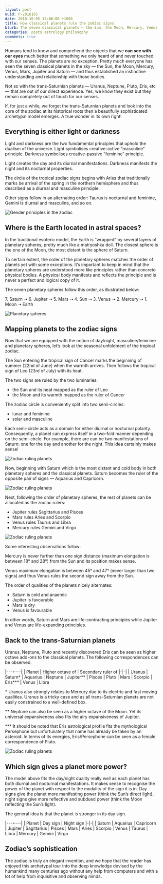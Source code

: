 ```yaml
---
layout: post
uuid: P-2018105
date: 2018-10-05 12:00:00 +1000
title: How classical planets rule the zodiac signs.
blurb: The seven classical planets — the Sun, the Moon, Mercury, Venus, Mars, Jupiter and Saturn — and their relationship to the signs of the zodiac present a surprisingly beautifully sophisticated model.
categories: posts astrology philosophy
comments: true
---
```


Humans tend to know and comprehend the objects that we **can see with our eyes** much better that something we only heard of and never touched with our senses. The planets are no exception. Pretty much everyone has seen the seven classical planets in the sky  — the Sun, the Moon, Mercury, Venus, Mars, Jupiter and Saturn — and thus established an instinctive understanding and relationship with those bodies.

Not so with the trans-Saturnian planets — Uranus, Neptune, Pluto, Eris, etc — that are out of our direct experience. Yes, we know they exist but they remain completely out of touch for our senses.

If, for just a while, we forget the trans-Saturnian planets and look into the core of the zodiac at its historical roots then a beautifully sophisticated archetypal model emerges. A true wonder in its own right!

## Everything is either light or darkness

Light and darkness are the two fundamental principles that uphold the dualism of the universe. Light symbolises creative-active “masculine” principle. Darkness symbolises creative-passive “feminine” principle.

Light creates the day and its diurnal manifestations. Darkness manifests the night and its nocturnal properties.

The circle of the tropical zodiac signs begins with Aries that traditionally marks be arrival of the spring in the northern hemisphere and thus described as a diurnal and masculine principle.

Other signs follow in an alternating order: Taurus is nocturnal and feminine, Gemini is diurnal and masculine, and so on.

![Gender principles in the zodiac](/images/illustrations/time-nomad-fig-zodiac-gender.png "Gender principles in the zodiac")

## Where is the Earth located in astral spaces?

In the traditional esoteric model, the Earth is “wrapped” by several layers of planetary spheres, pretty much like a matryoshka doll. The closest sphere is the one of the Moon, the most distant is the sphere of Saturn. 

To certain extent, the order of the planetary spheres matches the order of planets yet with some exceptions. It’s important to keep in mind that the planetary spheres are understood more like principles rather than concrete physical bodies. A physical body manifests and reflects the principle and is never a perfect and logical copy of it.

The seven planetary spheres follow this order, as illustrated below:

7\. Saturn ➝ 6. Jupiter ➝ 5. Mars ➝ 4. Sun ➝ 3. Venus ➝ 2. Mercury ➝ 1. Moon  ➝ Earth

![Planetary spheres](/images/illustrations/time-nomad-fig-planetary-spheres-order.png "Planetary spheres")

## Mapping planets to the zodiac signs

Now that we are equipped with the notion of day/night, masculine/feminine and planetary spheres, let’s look at the seasonal unfoldment of the tropical zodiac.

The Sun entering the tropical sign of Cancer marks the beginning of summer (22nd of June) when the warmth arrives. Then follows the tropical sign of Leo (23rd of July) with its heat. 

The two signs are ruled by the two luminaries:

* the Sun and its heat mapped as the ruler of Leo 
* the Moon and its warmth mapped as the ruler of Cancer

The zodiac circle is conveniently split into two semi-circles:

* lunar and feminine 
* solar and masculine

Each semi-circle acts as a domain for either diurnal or nocturnal polarity. Consequently, a planet can express itself in a two-fold manner depending on the semi-circle. For example, there are can be two manifestations of Saturn: one for the day and another for the night. This idea certainly makes sense!

![Zodiac ruling planets](/images/illustrations/time-nomad-fig-planets-zodiac-rulers-1.png "Zodiac ruling planets")

Now, beginning with Saturn which is the most distant and cold  body in both planetary spheres and the classical planets. Saturn becomes the ruler of the opposite pair of signs — Aquarius and Capricorn.

![Zodiac ruling planets](/images/illustrations/time-nomad-fig-planets-zodiac-rulers-2.png "Zodiac ruling planets")

Next, following the order of planetary spheres, the rest of planets can be allocated as the zodiac rulers:

* Jupiter rules Sagittarius and Pisces
* Mars rules Aries and Scorpio
* Venus rules Taurus and Libra
* Mercury rules Gemini and Virgo

![Zodiac ruling planets](/images/illustrations/time-nomad-fig-planets-zodiac-rulers-3.png "Zodiac ruling planets")

Some interesting observations follow:

Mercury is never further than one sign distance (maximum elongation is between 18° and 28°) from the Sun and its position makes sense.

Venus maximum elongation is between 45° and 47° (never larger than two signs) and thus Venus rules the second  sign away from the Sun.

The order of qualities of the planets nicely alternates:

* Saturn is cold and anaemic
* Jupiter is favourable
* Mars is dry
* Venus is favourable

In other words, Saturn and Mars are life-contracting principles while Jupiter and Venus are life-expanding principles.

## Back to the trans-Saturnian planets

Uranus, Neptune, Pluto and recently discovered Eris can be seen as higher octave add-ons to the classical planets. The following correspondences can be observed:

|---+---|
| Planet | Higher octave of | Secondary ruler of
|-|-|
| Uranus | Saturn\* | Aquarius
| Neptune | Jupiter** | Pisces
| Pluto | Mars | Scorpio
| Eris*** | Venus | Libra

\* Uranus also strongly relates to Mercury due to its electric and fast moving qualities. Uranus is a tricky case and as all trans-Saturnian planets are not easily constrained to a well-defined box.

** Neptune can also be seen as a higher octave of the Moon. Yet its universal expansiveness also fits the airy expansiveness of Jupiter. 

*** It should be noted that Eris astrological profile fits the mythological Persephone but unfortunately that name has already be taken by an asteroid. In terms of its energies, Eris/Persephone can be seen as a female correspondence of Pluto.

![Zodiac ruling planets](/images/illustrations/time-nomad-fig-planets-zodiac-rulers-4.png "Zodiac ruling planets")

## Which sign gives a planet more power?

The model above fits the day/night duality really well as each planet has both diurnal and nocturnal manifestations. It makes sense to recognise the power of the planet with respect to the modality of the sign it is in. Day signs give the planet more manifesting power (think the Sun’s direct light), night signs give more reflective and subdued power (think the Moon reflecting the Sun’s light).

The general idea is that the planet is stronger in its day sign.

|---+---|
| Planet | Day sign | Night sign
|-|-|
| Saturn | Aquarius | Capricorn
| Jupiter | Sagittarius | Pisces
| Mars | Aries | Scorpio
| Venus | Taurus | Libra
| Mercury | Gemini | Virgo

## Zodiac’s sophistication

The zodiac is truly an elegant invention, and we hope that the reader has enjoyed this archetypal tour into the deep knowledge devised by the humankind many centuries ago without any help from computers and with a lot of help from inquisitive and observing minds.